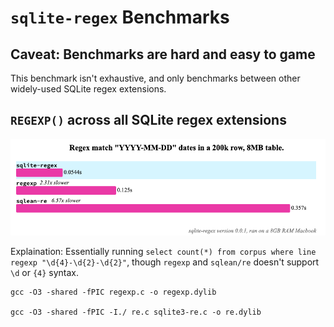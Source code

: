 # `sqlite-regex` Benchmarks

## Caveat: Benchmarks are hard and easy to game

This benchmark isn't exhaustive, and only benchmarks between other widely-used SQLite regex extensions.

## `REGEXP()` across all SQLite regex extensions

![](./dates.png)

Explaination: Essentially running `select count(*) from corpus where line regexp "\d{4}-\d{2}-\d{2}"`, though `regexp` and `sqlean/re` doesn't support `\d` or `{4}` syntax.

```
gcc -O3 -shared -fPIC regexp.c -o regexp.dylib

gcc -O3 -shared -fPIC -I./ re.c sqlite3-re.c -o re.dylib
```
